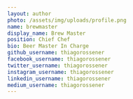 ```yaml
---
layout: author
photo: /assets/img/uploads/profile.png
name: brewmaster
display_name: Brew Master
position: Chief Chef 
bio: Beer Master In Charge
github_username: thiagorossener
facebook_username: thiagorossener
twitter_username: thiagorossener
instagram_username: thiagorossener
linkedin_username: thiagorossener
medium_username: thiagorossener
---
```


